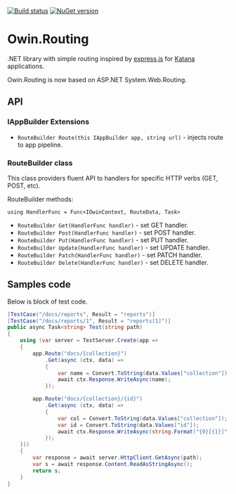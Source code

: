 [![Build status](https://ci.appveyor.com/api/projects/status/157su7epxuv23rxj)](https://ci.appveyor.com/project/sergeyt/owin-routing)
[![NuGet version](https://badge.fury.io/nu/Owin.Routing.png)](http://badge.fury.io/nu/Owin.Routing)

# Owin.Routing

.NET library with simple routing inspired by [express.js](http://expressjs.com/)
for [Katana](https://katanaproject.codeplex.com/) applications.

Owin.Routing is now based on ASP.NET System.Web.Routing.

## API

### IAppBuilder Extensions

* `RouteBuilder Route(this IAppBuilder app, string url)` - injects route to app pipeline.

### RouteBuilder class

This class providers fluent API to handlers for specific HTTP verbs (GET, POST, etc).

RouteBuilder methods:

`using HandlerFunc = Func<IOwinContext, RouteData, Task>`

* `RouteBuilder Get(HandlerFunc handler)` - set GET handler.
* `RouteBuilder Post(HandlerFunc handler)` - set POST handler.
* `RouteBuilder Put(HandlerFunc handler)` - set PUT handler.
* `RouteBuilder Update(HandlerFunc handler)` - set UPDATE handler.
* `RouteBuilder Patch(HandlerFunc handler)` - set PATCH handler.
* `RouteBuilder Delete(HandlerFunc handler)` - set DELETE handler.

## Samples code

Below is block of test code.

```c#
[TestCase("/docs/reports", Result = "reports")]
[TestCase("/docs/reports/1", Result = "reports[1]")]
public async Task<string> Test(string path)
{
	using (var server = TestServer.Create(app =>
	{
		app.Route("docs/{collection}")
			.Get(async (ctx, data) =>
			{
				var name = Convert.ToString(data.Values["collection"]);
				await ctx.Response.WriteAsync(name);
			});

		app.Route("docs/{collection}/{id}")
			.Get(async (ctx, data) =>
			{
				var col = Convert.ToString(data.Values["collection"]);
				var id = Convert.ToString(data.Values["id"]);
				await ctx.Response.WriteAsync(string.Format("{0}[{1}]", col, id));
			});
	}))
	{
		var response = await server.HttpClient.GetAsync(path);
		var s = await response.Content.ReadAsStringAsync();
		return s;
	}
}
```
